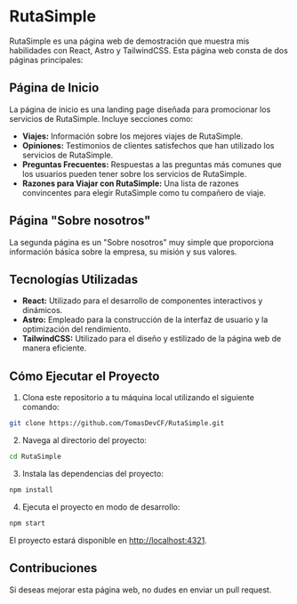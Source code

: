 # RutaSimple

RutaSimple es una página web de demostración que muestra mis habilidades con React, Astro y TailwindCSS. Esta página web consta de dos páginas principales:

## Página de Inicio

La página de inicio es una landing page diseñada para promocionar los servicios de RutaSimple. Incluye secciones como:

- **Viajes:** Información sobre los mejores viajes de RutaSimple.
- **Opiniones:** Testimonios de clientes satisfechos que han utilizado los servicios de RutaSimple.
- **Preguntas Frecuentes:** Respuestas a las preguntas más comunes que los usuarios pueden tener sobre los servicios de RutaSimple.
- **Razones para Viajar con RutaSimple:** Una lista de razones convincentes para elegir RutaSimple como tu compañero de viaje.

## Página "Sobre nosotros"

La segunda página es un "Sobre nosotros" muy simple que proporciona información básica sobre la empresa, su misión y sus valores.

## Tecnologías Utilizadas

- **React:** Utilizado para el desarrollo de componentes interactivos y dinámicos.
- **Astro:** Empleado para la construcción de la interfaz de usuario y la optimización del rendimiento.
- **TailwindCSS:** Utilizado para el diseño y estilizado de la página web de manera eficiente.

## Cómo Ejecutar el Proyecto

1. Clona este repositorio a tu máquina local utilizando el siguiente comando:

```bash
git clone https://github.com/TomasDevCF/RutaSimple.git
```

2. Navega al directorio del proyecto:

```bash
cd RutaSimple
```

3. Instala las dependencias del proyecto:

```bash
npm install
```

4. Ejecuta el proyecto en modo de desarrollo:

```bash
npm start
```

El proyecto estará disponible en [http://localhost:4321](http://localhost:4321).

## Contribuciones

Si deseas mejorar esta página web, no dudes en enviar un pull request.

